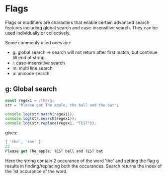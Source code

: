 # Flags
Flags or modifiers are characters that enable certain advanced search features including global search and case-insensitive search. They can be used individually or collectively.

Some commonly used ones are:
- g: global search -> search will not return after first match, but continue till end of string.
- i: case-insensitive search
- m: multi line search
- u: unicode search

## g: Global search
```js
const regex1 = /the/g;
str = 'Please get The apple, the ball and the bat';

console.log(str.match(regex1));
console.log(str.search(regex1));
console.log(str.replace(regex1, "TEST"));
```
gives:
```js
[ 'the', 'the' ]
22
Please get The apple, TEST ball and TEST bat
```
Here the string contain 2 occurance of the word 'the' and setting the flag g results in finding/replacing both the occurances. Search returns the index of the 1st occurance of the word.